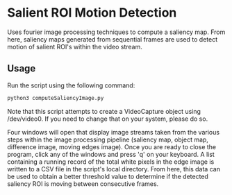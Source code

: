 # Salient ROI Motion Detection
Uses fourier image processing techniques to compute a saliency map. From here, saliency maps generated from sequential frames are used to detect motion of salient ROI's within the video stream. 

## Usage
Run the script using the following command:
```bash
python3 computeSaliencyImage.py 
```

Note that this script attempts to create a VideoCapture object using /dev/video0. If you need to change that on your system, please do so. 

Four windows will open that display image streams taken from the various steps within the image processing pipeline (saliency map, object map, difference image, moving edges image). Once you are ready to close the program, click any of the windows and press 'q' on your keyboard. A list containing a running record of the total white pixels in the edge image is written to a CSV file in the script's local directory. From here, this data can be used to obtain a better threshold value to determine if the detected saliency ROI is moving between consecutive frames.

